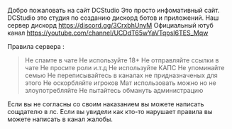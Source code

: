 Добро пожаловать на сайт DCStudio 
Это просто инфомативный сайт.
DCStudio это студия по созданию дискорд ботов и приложений.
Наш сервер дискорд https://discord.gg/3CrxbhUnyM
Официальный ютуб канал https://youtube.com/channel/UCDdT65wYaVTqpsI6TES_Mqw


Правила сервера :

> Не спамте в чате 
> Не используйте 18+
> Не отправляйте ссылки в чате
> Не просите роли и.т.д
> Не используйте КАПС
> Не упоминайте семью
> Не переписывайтесь в каналах не придназначеных для этого
> Не оскорбляйте игроков
> Мат использовать можно но не злоупотребляйте
> Не пытайтесь обмануть администрацию

Если вы не согласны со своим наказанием вы можете написать сощдателю в лс.
Если вы увидели как кто-то нарушает правила вы можете написать в канал жалобы.
